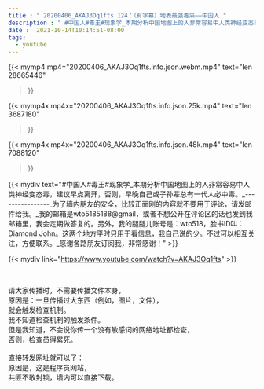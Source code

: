 ```yaml
---
title : " 20200406_AKAJ3Oq1fts 124：（有字幕）地表最强毒枭——中国人 "
description : " #中国人#毒王#现象学_本期分析中国地图上的人非常容易中人类神经变态毒，建议早点离开，否则，早晚自己或子孙辈总有一代人必中毒。_----------------_为了墙内朋友的安全，比较正面刚的内容就不要用于评论，请发邮件给我。_我的邮箱是wto5185188@gmail，或者不想公开在评论区的话也发到我邮箱里，我会定期做答复的。另外，我的腿腿儿账号是：wto518，脸书ID叫：Diamond John。这两个地方平时只用于看信息，我自己说的少。不过可以相互关注，方便联系。_感谢各路朋友订阅我，非常感谢！ "
date :  2021-10-14T10:14:51-08:00
tags:
  - youtube
---
```


{{< mymp4 mp4="20200406_AKAJ3Oq1fts.info.json.webm.mp4" 
text="len 28665446"
>}}

{{< mymp4x  mp4x="20200406_AKAJ3Oq1fts.info.json.25k.mp4"
text="len 3687180"
>}}

{{< mymp4x  mp4x="20200406_AKAJ3Oq1fts.info.json.48k.mp4"
text="len 7088120"
>}}


{{< mydiv text="#中国人#毒王#现象学_本期分析中国地图上的人非常容易中人类神经变态毒，建议早点离开，否则，早晚自己或子孙辈总有一代人必中毒。_----------------_为了墙内朋友的安全，比较正面刚的内容就不要用于评论，请发邮件给我。_我的邮箱是wto5185188@gmail，或者不想公开在评论区的话也发到我邮箱里，我会定期做答复的。另外，我的腿腿儿账号是：wto518，脸书ID叫：Diamond John。这两个地方平时只用于看信息，我自己说的少。不过可以相互关注，方便联系。_感谢各路朋友订阅我，非常感谢！" >}}
<br>

{{< mydiv link="https://www.youtube.com/watch?v=AKAJ3Oq1fts" >}}


<br>

请大家传播时，不需要传播文件本身，<br>
原因是：一旦传播过大东西（例如，图片，文件），<br>
就会触发检查机制。<br>
我不知道检查机制的触发条件。<br>
但是我知道，不会说你传一个没有敏感词的网络地址都检查，<br>
否则，检查员得累死。<br><br>
直接转发网址就可以了：<br>
原因是，这是程序员网站，<br>
共匪不敢封锁，墙内可以直接下载。


